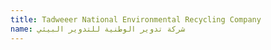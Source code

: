 ```yaml
---
title: Tadweeer National Environmental Recycling Company
name: شركة تدوير الوطنية للتدوير البيئي
---
```


